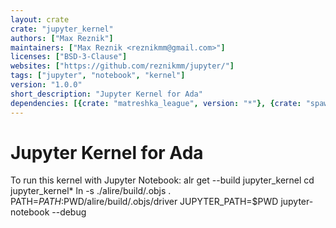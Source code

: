 ```yaml
---
layout: crate
crate: "jupyter_kernel"
authors: ["Max Reznik"]
maintainers: ["Max Reznik <reznikmm@gmail.com>"]
licenses: ["BSD-3-Clause"]
websites: ["https://github.com/reznikmm/jupyter/"]
tags: ["jupyter", "notebook", "kernel"]
version: "1.0.0"
short_description: "Jupyter Kernel for Ada"
dependencies: [{crate: "matreshka_league", version: "*"}, {crate: "spawn", version: "*"}, {crate: "zeromq_ada", version: "*"}]
---
```

# Jupyter Kernel for Ada

To run this kernel with Jupyter Notebook:
    alr get --build jupyter_kernel
    cd jupyter_kernel*
    ln -s ./alire/build/.objs .
    PATH=$PATH:$PWD/alire/build/.objs/driver JUPYTER_PATH=$PWD jupyter-notebook --debug


